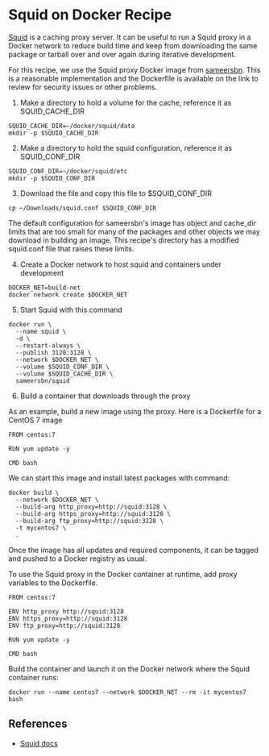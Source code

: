 # Squid on Docker Recipe

[Squid](http://www.squid-cache.org/Intro/) is a caching proxy server. 
It can be useful to run a Squid proxy in a Docker network to reduce 
build time and keep from downloading the same package or tarball over 
and over again during iterative development.

For this recipe, we use the Squid proxy Docker image from [sameersbn](https://github.com/sameersbn/docker-squid).
This is a reasonable implementation and the Dockerfile is available on the link to review for security issues or other problems.

1. Make a directory to hold a volume for the cache, reference it as SQUID_CACHE_DIR

```
SQUID_CACHE_DIR=~/docker/squid/data
mkdir -p $SQUID_CACHE_DIR
```

2. Make a directory to hold the squid configuration, reference it as SQUID_CONF_DIR

```
SQUID_CONF_DIR=~/docker/squid/etc
mkdir -p $SQUID_CONF_DIR
```

3. Download the file and copy this file to $SQUID_CONF_DIR

```
cp ~/Downloads/squid.conf $SQUID_CONF_DIR
```

The default configuration for sameersbn's image has object and cache_dir limits that are
too small for many of the packages and other objects we may download in building an image.
This recipe's directory has a modified squid.conf file that raises these limits.

4. Create a Docker network to host squid and containers under development

```
DOCKER_NET=build-net
docker network create $DOCKER_NET
```

5. Start Squid with this command

```
docker run \
  --name squid \
  -d \
  --restart-always \
  --publish 3128:3128 \
  --network $DOCKER_NET \
  --volume $SQUID_CONF_DIR \
  --volume $SQUID_CACHE_DIR \
  sameersbn/squid  
```

6. Build a container that downloads through the proxy

As an example, build a new image using the proxy.
Here is a Dockerfile for a CentOS 7 image

```
FROM centos:7

RUN yum update -y

CMD bash
```

We can start this image and install latest packages with command:

```
docker build \
  --network $DOCKER_NET \
  --build-arg http_proxy=http://squid:3128 \
  --build-arg https_proxy=http://squid:3128 \
  --build-arg ftp_proxy=http://squid:3128 \
  -t mycentos7 \
  .
```

Once the image has all updates and required components, it can be tagged and pushed to a Docker registry as usual.

To use the Squid proxy in the Docker container at runtime, add proxy variables to the Dockerfile.

```
FROM centos:7

ENV http_proxy http://squid:3128
ENV https_proxy=http://squid:3128
ENV ftp_proxy=http://squid:3128

RUN yum	update -y

CMD bash
```

Build the container and launch it on the Docker network where the Squid container runs:

```
docker run --name centos7 --network $DOCKER_NET --rm -it mycentos7 bash

```

## References

* [Squid docs](http://www.squid-cache.org/Doc)
